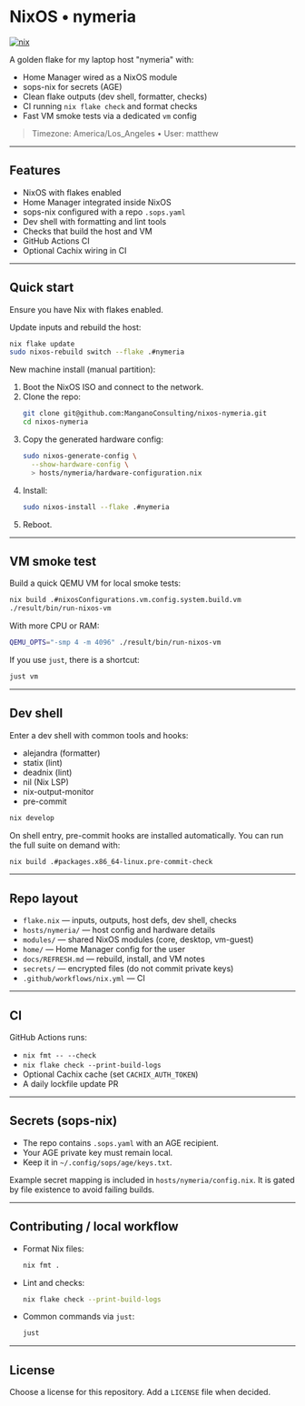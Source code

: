 # NixOS • nymeria

[![nix](https://github.com/ManganoConsulting/nixos-nymeria/actions/workflows/nix.yml/badge.svg)](https://github.com/ManganoConsulting/nixos-nymeria/actions/workflows/nix.yml)

A golden flake for my laptop host "nymeria" with:

- Home Manager wired as a NixOS module
- sops-nix for secrets (AGE)
- Clean flake outputs (dev shell, formatter, checks)
- CI running `nix flake check` and format checks
- Fast VM smoke tests via a dedicated `vm` config

> Timezone: America/Los_Angeles • User: matthew

---

## Features

- NixOS with flakes enabled
- Home Manager integrated inside NixOS
- sops-nix configured with a repo `.sops.yaml`
- Dev shell with formatting and lint tools
- Checks that build the host and VM
- GitHub Actions CI
- Optional Cachix wiring in CI

---

## Quick start

Ensure you have Nix with flakes enabled.

Update inputs and rebuild the host:

```bash
nix flake update
sudo nixos-rebuild switch --flake .#nymeria
```

New machine install (manual partition):

1. Boot the NixOS ISO and connect to the network.
2. Clone the repo:
   ```bash
   git clone git@github.com:ManganoConsulting/nixos-nymeria.git
   cd nixos-nymeria
   ```
3. Copy the generated hardware config:
   ```bash
   sudo nixos-generate-config \
     --show-hardware-config \
     > hosts/nymeria/hardware-configuration.nix
   ```
4. Install:
   ```bash
   sudo nixos-install --flake .#nymeria
   ```
5. Reboot.

---

## VM smoke test

Build a quick QEMU VM for local smoke tests:

```bash
nix build .#nixosConfigurations.vm.config.system.build.vm
./result/bin/run-nixos-vm
```

With more CPU or RAM:

```bash
QEMU_OPTS="-smp 4 -m 4096" ./result/bin/run-nixos-vm
```

If you use `just`, there is a shortcut:

```bash
just vm
```

---

## Dev shell

Enter a dev shell with common tools and hooks:

- alejandra (formatter)
- statix (lint)
- deadnix (lint)
- nil (Nix LSP)
- nix-output-monitor
- pre-commit

```bash
nix develop
```

On shell entry, pre-commit hooks are installed automatically.
You can run the full suite on demand with:

```bash
nix build .#packages.x86_64-linux.pre-commit-check
```

---

## Repo layout

- `flake.nix`        — inputs, outputs, host defs, dev shell, checks
- `hosts/nymeria/`   — host config and hardware details
- `modules/`         — shared NixOS modules (core, desktop, vm-guest)
- `home/`            — Home Manager config for the user
- `docs/REFRESH.md`  — rebuild, install, and VM notes
- `secrets/`         — encrypted files (do not commit private keys)
- `.github/workflows/nix.yml` — CI

---

## CI

GitHub Actions runs:

- `nix fmt -- --check`
- `nix flake check --print-build-logs`
- Optional Cachix cache (set `CACHIX_AUTH_TOKEN`)
- A daily lockfile update PR

---

## Secrets (sops-nix)

- The repo contains `.sops.yaml` with an AGE recipient.
- Your AGE private key must remain local.
- Keep it in `~/.config/sops/age/keys.txt`.

Example secret mapping is included in `hosts/nymeria/config.nix`.
It is gated by file existence to avoid failing builds.

---

## Contributing / local workflow

- Format Nix files:
  ```bash
  nix fmt .
  ```
- Lint and checks:
  ```bash
  nix flake check --print-build-logs
  ```
- Common commands via `just`:
  ```bash
  just
  ```

---

## License

Choose a license for this repository.
Add a `LICENSE` file when decided.
